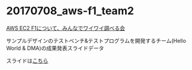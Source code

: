 # 20170708_aws-f1_team2

[AWS EC2 F1について、みんなでワイワイ調べる会](https://fpgax.connpass.com/event/52769/)

サンプルデザインのテストベンチ&テストプログラムを開発するチーム(Hello World & DMA)の成果発表スライドデータ

スライドは[こちら](https://gitpitch.com/tkat0/20170708_aws-f1_team2)
